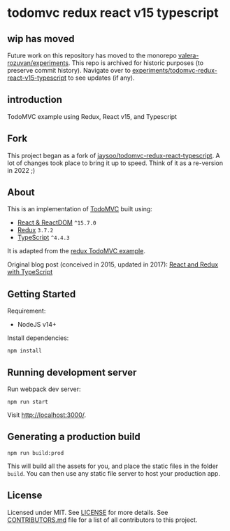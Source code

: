 # todomvc redux react v15 typescript

## wip has moved

Future work on this repository has moved to the monorepo [valera-rozuvan/experiments](https://github.com/valera-rozuvan/experiments). This repo is archived for historic purposes (to preserve commit history). Navigate over to [experiments/todomvc-redux-react-v15-typescript](https://github.com/valera-rozuvan/experiments/tree/main/todomvc-redux-react-v15-typescript) to see updates (if any).

## introduction

TodoMVC example using Redux, React v15, and Typescript

## Fork

This project began as a fork of [jaysoo/todomvc-redux-react-typescript](https://github.com/jaysoo/todomvc-redux-react-typescript). A lot of changes took place to bring it up to speed. Think of it as a re-version in 2022 ;)

## About

This is an implementation of [TodoMVC](http://todomvc.com/) built using:

- [React & ReactDOM](http://facebook.github.io/react/) `^15.7.0`
- [Redux](https://github.com/rackt/redux) `3.7.2`
- [TypeScript](http://www.typescriptlang.org/) `^4.4.3`

It is adapted from the [redux TodoMVC example](https://github.com/rackt/redux/tree/master/examples/todomvc).

Original blog post (conceived in 2015, updated in 2017): [React and Redux with TypeScript](http://jaysoo.ca/2015/09/26/typed-react-and-redux/)

## Getting Started

Requirement:

- NodeJS v14+

Install dependencies:

```
npm install
```

## Running development server

Run webpack dev server:

```
npm run start
```

Visit [http://localhost:3000/](http://localhost:3000/).

## Generating a production build

```
npm run build:prod
```

This will build all the assets for you, and place the static files in the folder `build`. You can then use any static file server to host your production app.

## License

Licensed under MIT. See [LICENSE](LICENSE) for more details. See [CONTRIBUTORS.md](./CONTRIBUTORS.md) file for a list of all contributors to this project.
